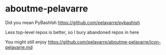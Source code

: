 # aboutme-pelavarre

Did you mean PyBashIsh https://github.com/pelavarre/pybashish

Less top-level repos is better, so I bury abandoned repos in here

You might still enjoy
https://github.com/pelavarre/aboutme-pelavarre/icon-pelavarre.md
